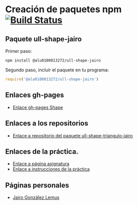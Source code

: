 # Creación de paquetes npm [![Build Status](https://travis-ci.org/ULL-ESIT-DSI-1617/ull-shape-jairo.svg?branch=master)](https://travis-ci.org/ULL-ESIT-DSI-1617/ull-shape-jairo)
## Paquete ull-shape-jairo

Primer paso:

```
npm install @alu0100813272/ull-shape-jairo
```
Segundo paso, incluír el paquete en tu programa:

```javascript
require('@alu0100813272/ull-shape-jairo')
```
## Enlaces gh-pages
* [Enlace gh-pages Shape](https://ull-esit-dsi-1617.github.io/ull-shape-jairo/docs)

## Enlaces a los repositorios
* [Enlace a repositorio del paquete ull-shape-triangulo-jairo](https://github.com/ULL-ESIT-DSI-1617/ull-shape-triangulo-jairo)

## Enlaces de la práctica.
* [Enlace a página asignatura](https://campusvirtual.ull.es/1617/course/view.php?id=1136)
* [Enlace a instrucciones de la práctica](https://casianorodriguezleon.gitbooks.io/ull-esit-1617/content/practicas/practicamodulestrategypattern.html)

## Páginas personales
* [Jairo González Lemus](https://alu0100813272.github.io/)
